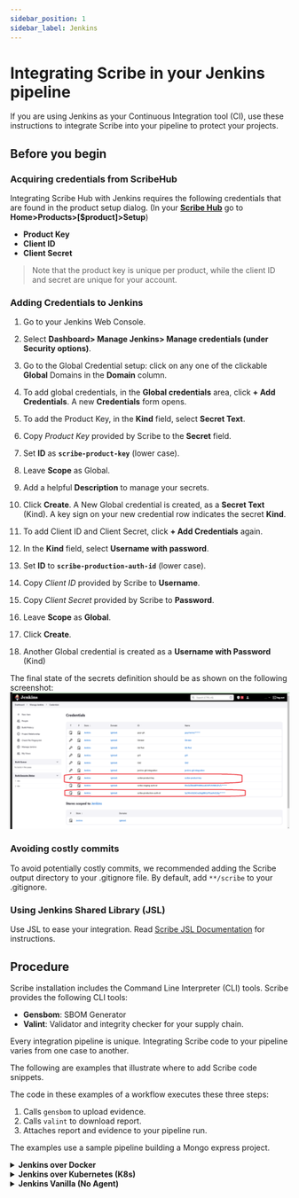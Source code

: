 ```yaml
---
sidebar_position: 1
sidebar_label: Jenkins
---
```

# Integrating Scribe in your Jenkins pipeline 

If you are using Jenkins as your Continuous Integration tool (CI), use these instructions to integrate Scribe into your pipeline to protect your projects.

## Before you begin
### Acquiring credentials from ScribeHub
Integrating Scribe Hub with Jenkins requires the following credentials that are found in the product setup dialog. (In your **[Scribe Hub](https://prod.hub.scribesecurity.com/ "Scribe Hub Link")** go to **Home>Products>[$product]>Setup**)

* **Product Key**
* **Client ID**
* **Client Secret**

>Note that the product key is unique per product, while the client ID and secret are unique for your account.

### Adding Credentials to Jenkins

1. Go to your Jenkins Web Console.
1. Select **Dashboard> Manage Jenkins> Manage credentials (under Security options)**.
1. Go to the Global Credential setup: click on any one of the clickable **Global** Domains in the **Domain** column.
1. To add global credentials, in the **Global credentials** area, click **+ Add Credentials**.
A new **Credentials** form opens.
1.	To add the Product Key, in the **Kind** field, select **Secret Text**.
1.	Copy *Product Key* provided by Scribe to the **Secret** field.

1.	Set **ID** as **`scribe-product-key`** (lower case).
1.	Leave **Scope** as Global.
1. Add a helpful **Description** to manage your secrets.
1. Click **Create**. A New Global credential is created, as a **Secret Text** (Kind). A key sign on your new credential row indicates the secret **Kind**. 
1.	To add Client ID and Client Secret, click **+ Add Credentials** again.
1.	In the **Kind** field, select **Username with password**.

1. Set **ID** to **`scribe-production-auth-id`** (lower case).
1.	Copy *Client ID* provided by Scribe to  **Username**.
1.	Copy *Client Secret* provided by Scribe to  **Password**.
1.	Leave **Scope** as **Global**.
1.	Click **Create**.
1. Another Global credential is created as a  **Username with Password** (Kind)


The final state of the secrets definition should be as shown on the following screenshot:
![Jenkins Credentials](../../../static/img/ci/JenkinsCredentials.png "Scribe Credentials integrated as Global Jenkins credentials")
 

### Avoiding costly commits
To avoid potentially costly commits, we recommended adding the Scribe output directory to your .gitignore file.
By default, add `**/scribe` to your .gitignore.


### Using Jenkins Shared Library (JSL)

Use JSL to ease your integration. 
Read [Scribe JSL Documentation](./JSL/) for instructions.

## Procedure
Scribe installation includes the Command Line Interpreter (CLI) tools. Scribe provides the following CLI tools: 
* **Gensbom**: SBOM Generator 
* **Valint**: Validator and integrity checker for your supply chain.

Every integration pipeline is unique. 
Integrating Scribe code to your pipeline varies from one case to another.

The following are examples that illustrate where to add Scribe code snippets. 

The code in these examples of a workflow executes these three steps:
1. Calls `gensbom` to upload evidence.
1. Calls `valint` to  download report.
1. Attaches report and evidence to your pipeline run.
 
The examples use a sample pipeline building a Mongo express project. 
<details>
  <summary> <b> Jenkins over Docker </b>
  </summary>
<h3>  Prerequisites </h3>

* Jenkins extensions installed:
   1. [Docker pipeline](https://plugins.jenkins.io/docker-workflow/ "Docker Pipeline extension")
   1. [Docker commons](https://plugins.jenkins.io/docker-commons/ "Docker Commons extension")
   1. [Docker plugin](https://plugins.jenkins.io/docker-plugin/ "Docker plugin extension" )
   1. [Docker API](https://plugins.jenkins.io/docker-java-api/ "Docker API extension")
   1. [Workspace Cleanup](https://plugins.jenkins.io/ws-cleanup/ "Workspace Cleanup extension") (optional)

* A `docker` is installed on your build node in Jenkins.

### Procedure

<details>
  <summary>  <b> Sample integration code </b> </summary>



```javascript
pipeline {
  agent any
  environment {
    SCRIBE_PRODUCT_KEY     = credentials('scribe-product-key')
  }
  stages {
    stage('checkout') {
      steps {
          cleanWs()
          sh 'git clone -b v1.0.0-alpha.4 --single-branch https://github.com/mongo-express/mongo-express.git mongo-express-scm'
      }
    }
    
    stage('sbom') {
      agent {
        docker {
          image 'scribesecuriy.jfrog.io/scribe-docker-public-local/gensbom:latest'
          reuseNode true
          args "--entrypoint="
        }
      }
      steps {        
        withCredentials([usernamePassword(credentialsId: 'scribe-staging-auth-id', usernameVariable: 'SCRIBE_CLIENT_ID', passwordVariable: 'SCRIBE_CLIENT_SECRET')]) {
        sh '''
            gensbom bom dir:mongo-express-scm \
            --context-type jenkins \
            --output-directory ./scribe/gensbom \
            --product-key $SCRIBE_PRODUCT_KEY \
            -E -U $SCRIBE_CLIENT_ID -P $SCRIBE_CLIENT_SECRET \
            -vv
          '''
        }
      }
    }

    stage('image-bom') {
      agent {
        docker {
          image 'scribesecuriy.jfrog.io/scribe-docker-public-local/gensbom:latest'
          reuseNode true
          args "--entrypoint="
        }
      }
      steps {
            withCredentials([usernamePassword(credentialsId: 'scribe-staging-auth-id', usernameVariable: 'SCRIBE_CLIENT_ID', passwordVariable: 'SCRIBE_CLIENT_SECRET')]) {  
            sh '''
            gensbom bom mongo-express:1.0.0-alpha.4 \
            --context-type jenkins \
            --output-directory ./scribe/gensbom \
            --product-key $SCRIBE_PRODUCT_KEY \
            -E -U $SCRIBE_CLIENT_ID -P $SCRIBE_CLIENT_SECRET \
            -vv'''
          }
      }
    }

    stage('download-report') {
      agent {
        docker {
          image 'scribesecuriy.jfrog.io/scribe-docker-public-local/valint:latest'
          reuseNode true
          args "--entrypoint="
        }
      }
      steps {
           withCredentials([usernamePassword(credentialsId: 'scribe-staging-auth-id', usernameVariable: 'SCRIBE_CLIENT_ID', passwordVariable: 'SCRIBE_CLIENT_SECRET')]) {  
            sh '''
            valint report \
            --product-key $SCRIBE_PRODUCT_KEY \
            -U $SCRIBE_CLIENT_ID -P $SCRIBE_CLIENT_SECRET --output-directory scribe/valint \
            --timeout 120s \
            -vv'''
          }
      }
    }
  }
}
```

</details>


### See Also
[Jenkins over Docker documentation](https://plugins.jenkins.io/docker-plugin/)
</details>




<details>
  <summary> <b> Jenkins over Kubernetes (K8s) </b>
  </summary>

  <h3>  Prerequisites </h3>

[Jenkins over Kubernetes](https://plugins.jenkins.io/kubernetes/ "Jenkins over Kubernetes extension") installed.
### Procedure

<details>
  <summary>  <b> Sample integration code </b> </summary>


```javascript
pipeline {
  agent {
    kubernetes {
      yamlFile 'jenkins/k8s/scribe-test/KubernetesPod.yaml'
    }
  }
  environment {
    SCRIBE_PRODUCT_KEY     = credentials('scribe-product-key')
  }
  stages {
    stage('checkout-bom') {
      steps {        
        container('git') {
          sh 'git clone -b v1.0.0-alpha.4 --single-branch https://github.com/mongo-express/mongo-express.git mongo-express-scm'
        }
        
        container('gensbom') {
          withCredentials([usernamePassword(credentialsId: 'scribe-staging-auth-id', usernameVariable: 'SCRIBE_CLIENT_ID', passwordVariable: 'SCRIBE_CLIENT_SECRET')]) {
            sh '''
            gensbom bom dir:mongo-express-scm \
            --context-type jenkins \
            --output-directory ./scribe/gensbom \
            -E -U $SCRIBE_CLIENT_ID -P $SCRIBE_CLIENT_SECRET \
            --product-key $SCRIBE_PRODUCT_KEY \
            -vv'''
          }
        }
      }
    }

    stage('image-bom') {
      steps {
        container('gensbom') {
           withCredentials([usernamePassword(credentialsId: 'scribe-staging-auth-id', usernameVariable: 'SCRIBE_CLIENT_ID', passwordVariable: 'SCRIBE_CLIENT_SECRET')]) {  
            sh '''
            gensbom bom mongo-express:1.0.0-alpha.4 \
            --context-type jenkins \
            --output-directory ./scribe/gensbom \
            -E -U $SCRIBE_CLIENT_ID -P $SCRIBE_CLIENT_SECRET \
            --product-key $SCRIBE_PRODUCT_KEY \
            -vv'''
          }
        }
      }
    }

    stage('download-report') {
      steps {
        container('valint') {
           withCredentials([usernamePassword(credentialsId: 'scribe-staging-auth-id', usernameVariable: 'SCRIBE_CLIENT_ID', )]) {  
            sh '''
            valint report \
            -U $SCRIBE_CLIENT_ID -P $SCRIBE_CLIENT_SECRET \
            --output-directory scribe/valint \
            -vv'''
          }
          publish()
        }
      }
    }
  }
}
```
Example uses Jenkins over k8s plugin, 
Pod template defined
```YAML
metadata:
  labels:
    some-label: jsl-scribe-test
spec:
  containers:
  - name: jnlp
    env:
    - name: CONTAINER_ENV_VAR
      value: jnlp
  - name: gensbom
    image: scribesecuriy.jfrog.io/scribe-docker-public-local/gensbom:latest 
    command:
    - cat
    tty: true
  - name: valint
    image: scribesecuriy.jfrog.io/scribe-docker-public-local/valint:latest
    command:
    - cat
    tty: true
  - name: git
    image: alpine/git
    command:
      - cat
    tty: true
```
</details>

### See Also
[Jenkins over Kubernetes documentation](https://plugins.jenkins.io/kubernetes/)

</details>


<details>
  <summary> <b> Jenkins Vanilla (No Agent) </b>
  </summary>
<h3>  Prerequisites </h3>

 `curl` installed on your build node in jenkins.
### Procedure

<details>
  <summary>  <b> Sample integration code </b> </summary>

```javascript
pipeline {
  agent any
  environment {
    SCRIBE_PRODUCT_KEY     = credentials('scribe-product-key')
    PATH="./temp/bin:$PATH"
  }
  stages {
    stage('install') {
        steps {
          cleanWs()
          sh 'curl -sSfL https://raw.githubusercontent.com/scribe-security/misc/master/install.sh | sh -s -- -b ./temp/bin'
        }
    }
    stage('checkout') {
      steps {
          sh 'git clone -b v1.0.0-alpha.4 --single-branch https://github.com/mongo-express/mongo-express.git mongo-express-scm'
      }
    }
    
    stage('sbom') {
      steps {        
        withCredentials([usernamePassword(credentialsId: 'scribe-staging-auth-id', usernameVariable: 'SCRIBE_CLIENT_ID', passwordVariable: 'SCRIBE_CLIENT_SECRET')]) {
        sh '''
            gensbom bom dir:mongo-express-scm \
            --context-type jenkins \
            --output-directory ./scribe/gensbom \
            --product-key $SCRIBE_PRODUCT_KEY \
             -E -U $SCRIBE_CLIENT_ID -P $SCRIBE_CLIENT_SECRET \
            -vv
          '''
        }
      }
    }

    stage('image-bom') {
      steps {
            withCredentials([usernamePassword(credentialsId: 'scribe-staging-auth-id', usernameVariable: 'SCRIBE_CLIENT_ID', passwordVariable: 'SCRIBE_CLIENT_SECRET')]) {  
            sh '''
            gensbom bom mongo-express:1.0.0-alpha.4 \
            --context-type jenkins \
            --output-directory ./scribe/gensbom \
            --product-key testing \
            -E -U $SCRIBE_CLIENT_ID -P $SCRIBE_CLIENT_SECRET \
            -vv'''
          }
      }
    }

    stage('download-report') {
      steps {
           withCredentials([usernamePassword(credentialsId: 'scribe-staging-auth-id', usernameVariable: 'SCRIBE_CLIENT_ID', passwordVariable: 'SCRIBE_CLIENT_SECRET')]) {  
            sh '''
            valint report \
            --product-key $SCRIBE_PRODUCT_KEY \
            -U $SCRIBE_CLIENT_ID -P $SCRIBE_CLIENT_SECRET --output-directory scribe/valint \
            --timeout 120s \
            -vv'''
          }
      }
    }
  }
}

```

</details>
</details>


